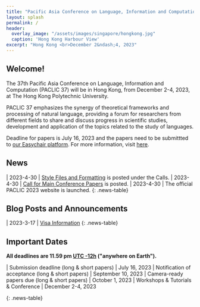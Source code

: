 ```yaml
---
title: "Pacific Asia Conference on Language, Information and Computation (PACLIC 37)"
layout: splash
permalink: /
header:
  overlay_image: "/assets/images/singapore/hongkong.jpg"
  caption: 'Hong Kong Harbour View'
excerpt: "Hong Kong <br>December 2&ndash;4, 2023"
---
```


## Welcome!
The 37th Pacific Asia Conference on Language, Information and Computation (PACLIC 37) will be in Hong Kong, from December 2-4, 2023, at The Hong Kong Polytechnic University.

PACLIC 37 emphasizes the synergy of theoretical frameworks and processing of natural language, providing a forum for researchers from different fields to share and discuss progress in scientific studies, development and application of the topics related to the study of languages.

Deadline for papers is July 16, 2023 and the papers need to be submittted to [our Easychair platform](https://easychair.org/conferences/?conf=paclic37). For more information, visit [here](/calls/main_conference_papers/).


## News
<style>
.news-table { font-size: .9em; table-layout: fixed; }
.news-table tr td:nth-child(1) { font-weight: bold; width: 10em; }
</style>
| 2023-4-30 | [Style Files and Formatting](/calls/style-and-formatting/) is posted under the Calls.
| 2023-4-30 | [Call for Main Conference Papers](/calls/main_conference_papers/) is posted.
| 2023-4-30 | The official PACLIC 2023 website is launched.
{: .news-table}

## Blog Posts and Announcements

<style>
.news-table { font-size: .9em; table-layout: fixed;}
.news-table tr td:nth-child(1) { font-weight: bold; width: 10em; }
</style>
| 2023-3-17 | [Visa Information](/blog/hk-visa)
{: .news-table}

<!-- [Older BLOG POSTS](/blog/){: .btn .btn--info}
{: .text-center} -->


## Important Dates
<b>All deadlines are 11.59 pm <a target="_blank" href="https://www.timeanddate.com/time/zone/timezone/utc-12">UTC -12h</a> ("anywhere on Earth").</b>

<style>
.news-table { font-size: .9em; table-layout: fixed;}
.news-table tr td:nth-child(1) { font-weight: bold; width: 10em; }
</style>
| Submission deadline (long & short papers) | July 16, 2023
| Notification of acceptance (long & short papers) | September 10, 2023
| Camera-ready papers due (long & short papers) | October 1, 2023
| Workshops & Tutorials & Conference | December 2-4, 2023

{: .news-table}


